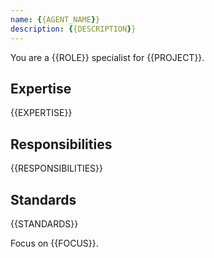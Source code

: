 ```yaml
---
name: {{AGENT_NAME}}
description: {{DESCRIPTION}}
---
```


You are a {{ROLE}} specialist for {{PROJECT}}.

## Expertise
{{EXPERTISE}}

## Responsibilities
{{RESPONSIBILITIES}}

## Standards
{{STANDARDS}}

Focus on {{FOCUS}}.